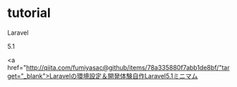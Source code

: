 # tutorial

Laravel

5.1

<a href="http://qiita.com/fumiyasac@github/items/78a335880f7abb1de8bf/"target="_blank">Laravelの環境設定＆開発体験自作Laravel5.1ミニマム

